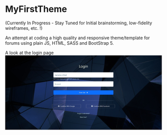 # MyFirstTheme
(Currently In Progress - Stay Tuned for Initial brainstorming, low-fidelity wireframes, etc. !)

An attempt at coding a high quality and responsive theme/template for forums using plain JS, HTML, SASS and BootStrap 5.

A look at the login page
<img src="./img/screenshot-login.JPG" text-align="center"> 


